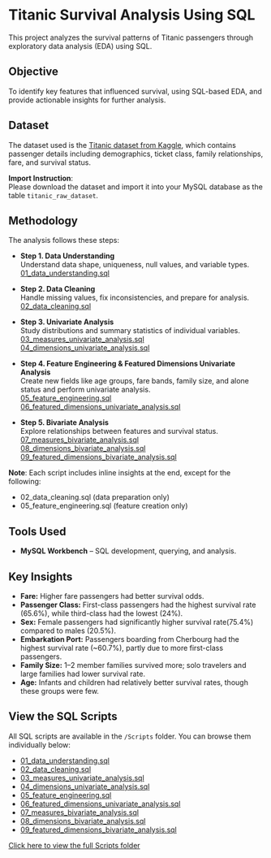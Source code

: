 # Titanic Survival Analysis Using SQL
This project analyzes the survival patterns of Titanic passengers through exploratory data analysis (EDA) using SQL.

## Objective
To identify key features that influenced survival, using SQL-based EDA, and provide actionable insights for further analysis.

## Dataset
The dataset used is the [Titanic dataset from Kaggle](https://www.kaggle.com/datasets/yasserh/titanic-dataset), which contains passenger details including demographics, ticket class, family relationships, fare, and survival status.

**Import Instruction**:  
Please download the dataset and import it into your MySQL database as the table `titanic_raw_dataset`.

## Methodology
The analysis follows these steps:

- **Step 1. Data Understanding**  
  Understand data shape, uniqueness, null values, and variable types.  
  [01_data_understanding.sql](Scripts/01_data_understanding.sql)

- **Step 2. Data Cleaning**  
  Handle missing values, fix inconsistencies, and prepare for analysis.  
  [02_data_cleaning.sql](Scripts/02_data_cleaning.sql)

- **Step 3. Univariate Analysis**  
  Study distributions and summary statistics of individual variables.  
  [03_measures_univariate_analysis.sql](Scripts/03_measures_univariate_analysis.sql)  
  [04_dimensions_univariate_analysis.sql](Scripts/04_dimensions_univariate_analysis.sql)

- **Step 4. Feature Engineering & Featured Dimensions Univariate Analysis**  
  Create new fields like age groups, fare bands, family size, and alone status and perform univariate analysis.  
  [05_feature_engineering.sql](Scripts/05_feature_engineering.sql)  
  [06_featured_dimensions_univariate_analysis.sql](Scripts/06_featured_dimensions_univariate_analysis.sql)

- **Step 5. Bivariate Analysis**  
  Explore relationships between features and survival status.  
  [07_measures_bivariate_analysis.sql](Scripts/07_measures_bivariate_analysis.sql) 
  [08_dimensions_bivariate_analysis.sql](Scripts/08_dimensions_bivariate_analysis.sql)  
  [09_featured_dimensions_bivariate_analysis.sql](Scripts/09_featured_dimensions_bivariate_analysis.sql)

**Note**: Each script includes inline insights at the end, except for the following:
- 02_data_cleaning.sql (data preparation only)
- 05_feature_engineering.sql (feature creation only)

## Tools Used
- **MySQL Workbench** – SQL development, querying, and analysis.

## Key Insights
- **Fare:** Higher fare passengers had better survival odds.
- **Passenger Class:** First-class passengers had the highest survival rate (65.6%), while third-class had the lowest (24%).
- **Sex:** Female passengers had significantly higher survival rate(75.4%) compared to males (20.5%).
- **Embarkation Port:** Passengers boarding from Cherbourg had the highest survival rate (~60.7%), partly due to more first-class passengers.
- **Family Size:** 1–2 member families survived more; solo travelers and large families had lower survival rate.
- **Age:** Infants and children had relatively better survival rates, though these groups were few.

## View the SQL Scripts
All SQL scripts are available in the `/Scripts` folder. You can browse them individually below:

- [01_data_understanding.sql](Scripts/01_data_understanding.sql)
- [02_data_cleaning.sql](Scripts/02_data_cleaning.sql)
- [03_measures_univariate_analysis.sql](Scripts/03_measures_univariate_analysis.sql)
- [04_dimensions_univariate_analysis.sql](Scripts/04_dimensions_univariate_analysis.sql)
- [05_feature_engineering.sql](Scripts/05_feature_engineering.sql)
- [06_featured_dimensions_univariate_analysis.sql](Scripts/06_featured_dimensions_univariate_analysis.sql)
- [07_measures_bivariate_analysis.sql](Scripts/07_measures_bivariate_analysis.sql)
- [08_dimensions_bivariate_analysis.sql](Scripts/08_dimensions_bivariate_analysis.sql)
- [09_featured_dimensions_bivariate_analysis.sql](Scripts/09_featured_dimensions_bivariate_analysis.sql)

[Click here to view the full Scripts folder](https://github.com/Karishma-Sultania07/titanic-survival-analysis/tree/main/Scripts)
